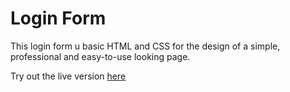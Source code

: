 # Login Form

This login form u basic HTML and CSS for the design of a simple, professional and easy-to-use looking page.

Try out the live version [here](https://login-form.seanrw93.repl.co/)
